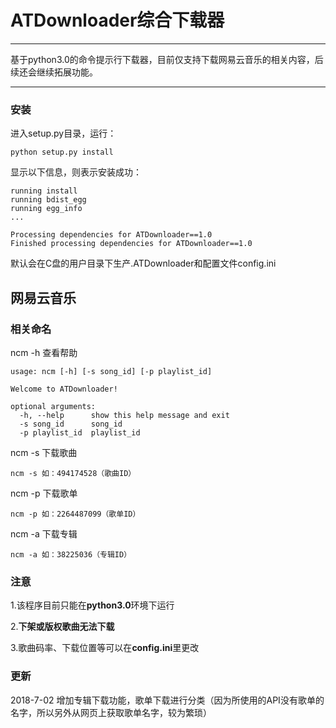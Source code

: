 # ATDownloader综合下载器
***
基于python3.0的命令提示行下载器，目前仅支持下载网易云音乐的相关内容，后续还会继续拓展功能。
***
### 安装
进入setup.py目录，运行：  

`python setup.py install`

显示以下信息，则表示安装成功：  

```
running install
running bdist_egg
running egg_info
...

Processing dependencies for ATDownloader==1.0
Finished processing dependencies for ATDownloader==1.0
```

默认会在C盘的用户目录下生产.ATDownloader和配置文件config.ini

## 网易云音乐

### 相关命名
ncm -h 查看帮助 

```
usage: ncm [-h] [-s song_id] [-p playlist_id]

Welcome to ATDownloader!

optional arguments:
  -h, --help      show this help message and exit
  -s song_id      song_id
  -p playlist_id  playlist_id
```

ncm -s  下载歌曲  

`ncm -s 如：494174528（歌曲ID）`

ncm -p  下载歌单  

`ncm -p 如：2264487099（歌单ID）`

ncm -a  下载专辑 

`ncm -a 如：38225036（专辑ID）`

### 注意
1.该程序目前只能在**python3.0**环境下运行  

2.**下架或版权歌曲无法下载**  

3.歌曲码率、下载位置等可以在**config.ini**里更改  

### 更新
2018-7-02 增加专辑下载功能，歌单下载进行分类（因为所使用的API没有歌单的名字，所以另外从网页上获取歌单名字，较为繁琐）

